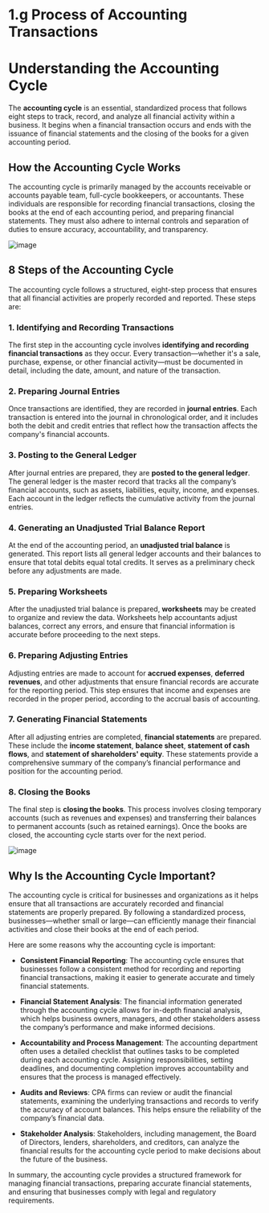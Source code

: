 # 1.g Process of Accounting Transactions

# Understanding the Accounting Cycle

The **accounting cycle** is an essential, standardized process that follows eight steps to track, record, and analyze all financial activity within a business. It begins when a financial transaction occurs and ends with the issuance of financial statements and the closing of the books for a given accounting period.

## How the Accounting Cycle Works

The accounting cycle is primarily managed by the accounts receivable or accounts payable team, full-cycle bookkeepers, or accountants. These individuals are responsible for recording financial transactions, closing the books at the end of each accounting period, and preparing financial statements. They must also adhere to internal controls and separation of duties to ensure accuracy, accountability, and transparency.

![image](https://github.com/user-attachments/assets/d2e870d1-b5a7-463b-a414-1eb01e87eb97)


## 8 Steps of the Accounting Cycle

The accounting cycle follows a structured, eight-step process that ensures that all financial activities are properly recorded and reported. These steps are:

### 1. Identifying and Recording Transactions
The first step in the accounting cycle involves **identifying and recording financial transactions** as they occur. Every transaction—whether it's a sale, purchase, expense, or other financial activity—must be documented in detail, including the date, amount, and nature of the transaction.

### 2. Preparing Journal Entries
Once transactions are identified, they are recorded in **journal entries**. Each transaction is entered into the journal in chronological order, and it includes both the debit and credit entries that reflect how the transaction affects the company's financial accounts.

### 3. Posting to the General Ledger
After journal entries are prepared, they are **posted to the general ledger**. The general ledger is the master record that tracks all the company’s financial accounts, such as assets, liabilities, equity, income, and expenses. Each account in the ledger reflects the cumulative activity from the journal entries.

### 4. Generating an Unadjusted Trial Balance Report
At the end of the accounting period, an **unadjusted trial balance** is generated. This report lists all general ledger accounts and their balances to ensure that total debits equal total credits. It serves as a preliminary check before any adjustments are made.

### 5. Preparing Worksheets
After the unadjusted trial balance is prepared, **worksheets** may be created to organize and review the data. Worksheets help accountants adjust balances, correct any errors, and ensure that financial information is accurate before proceeding to the next steps.

### 6. Preparing Adjusting Entries
Adjusting entries are made to account for **accrued expenses**, **deferred revenues**, and other adjustments that ensure financial records are accurate for the reporting period. This step ensures that income and expenses are recorded in the proper period, according to the accrual basis of accounting.

### 7. Generating Financial Statements
After all adjusting entries are completed, **financial statements** are prepared. These include the **income statement**, **balance sheet**, **statement of cash flows**, and **statement of shareholders' equity**. These statements provide a comprehensive summary of the company’s financial performance and position for the accounting period.

### 8. Closing the Books
The final step is **closing the books**. This process involves closing temporary accounts (such as revenues and expenses) and transferring their balances to permanent accounts (such as retained earnings). Once the books are closed, the accounting cycle starts over for the next period.

![image](https://github.com/user-attachments/assets/f2410a44-7336-47f9-8c57-8ffa590bf8aa)


## Why Is the Accounting Cycle Important?

The accounting cycle is critical for businesses and organizations as it helps ensure that all transactions are accurately recorded and financial statements are properly prepared. By following a standardized process, businesses—whether small or large—can efficiently manage their financial activities and close their books at the end of each period.

Here are some reasons why the accounting cycle is important:

- **Consistent Financial Reporting**: The accounting cycle ensures that businesses follow a consistent method for recording and reporting financial transactions, making it easier to generate accurate and timely financial statements.
  
- **Financial Statement Analysis**: The financial information generated through the accounting cycle allows for in-depth financial analysis, which helps business owners, managers, and other stakeholders assess the company’s performance and make informed decisions.

- **Accountability and Process Management**: The accounting department often uses a detailed checklist that outlines tasks to be completed during each accounting cycle. Assigning responsibilities, setting deadlines, and documenting completion improves accountability and ensures that the process is managed effectively.

- **Audits and Reviews**: CPA firms can review or audit the financial statements, examining the underlying transactions and records to verify the accuracy of account balances. This helps ensure the reliability of the company’s financial data.

- **Stakeholder Analysis**: Stakeholders, including management, the Board of Directors, lenders, shareholders, and creditors, can analyze the financial results for the accounting cycle period to make decisions about the future of the business.

In summary, the accounting cycle provides a structured framework for managing financial transactions, preparing accurate financial statements, and ensuring that businesses comply with legal and regulatory requirements.
